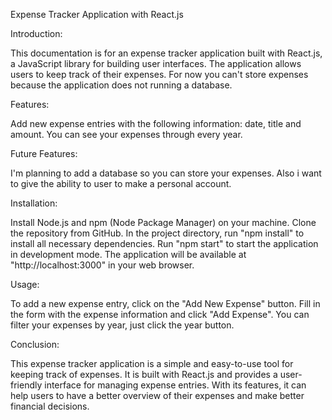 Expense Tracker Application with React.js

Introduction:

This documentation is for an expense tracker application built with React.js, a JavaScript library for building user interfaces. The application allows users to keep track of their expenses. For now you can't store expenses because the application does not running a database. 

Features:

Add new expense entries with the following information: date, title and amount.
You can see your expenses through every year.

Future Features:

I'm planning to add a database so you can store your expenses. 
Also i want to give the ability to user to make a personal account.

Installation:

Install Node.js and npm (Node Package Manager) on your machine.
Clone the repository from GitHub.
In the project directory, run "npm install" to install all necessary dependencies.
Run "npm start" to start the application in development mode.
The application will be available at "http://localhost:3000" in your web browser.

Usage:

To add a new expense entry, click on the "Add New Expense" button.
Fill in the form with the expense information and click "Add Expense".
You can filter your expenses by year, just click the year button.

Conclusion:

This expense tracker application is a simple and easy-to-use tool for keeping track of expenses. It is built with React.js and provides a user-friendly interface for managing expense entries. With its features, it can help users to have a better overview of their expenses and make better financial decisions.
